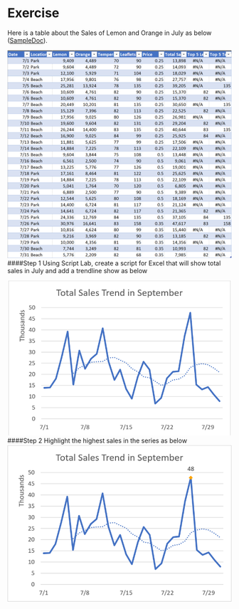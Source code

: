 # Exercise

Here is a table about the Sales of Lemon and Orange in July as below ([SampleDoc](sampleDoc/ExcelChartAPISample.xlsx)).

![Data](image/data.png)
####Step 1
Using Script Lab, create a script for Excel that will show total sales in July and add a trendline show as below 

![Step 1 Result](image/Step_1_Result.png)
####Step 2
Highlight the highest sales in the series as below
![Step 2 Result](image/Step_2_Result.png)


